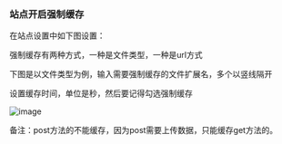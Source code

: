 ### 站点开启强制缓存

在站点设置中如下图设置：

强制缓存有两种方式，一种是文件类型，一种是url方式

下图是以文件类型为例，输入需要强制缓存的文件扩展名，多个以竖线隔开

设置缓存时间，单位是秒，然后要记得勾选强制缓存

![image](https://user-images.githubusercontent.com/90588289/133759811-b6540cee-327e-4ef2-9f47-a137b24387ff.png)

备注：post方法的不能缓存，因为post需要上传数据，只能缓存get方法的。
